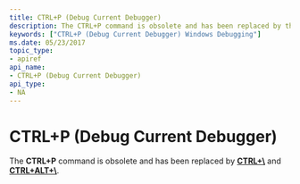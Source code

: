 ```yaml
---
title: CTRL+P (Debug Current Debugger)
description: The CTRL+P command is obsolete and has been replaced by the CTRL+\ and CTRL+ALT+\ key combinations.
keywords: ["CTRL+P (Debug Current Debugger) Windows Debugging"]
ms.date: 05/23/2017
topic_type:
- apiref
api_name:
- CTRL+P (Debug Current Debugger)
api_type:
- NA
---
```


# CTRL+P (Debug Current Debugger)


The **CTRL+P** command is obsolete and has been replaced by [**CTRL+\\**](ctrl--.md) and [**CTRL+ALT+\\**](ctrl-alt--.md).

 

 





